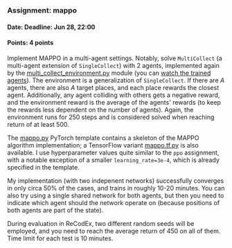 ### Assignment: mappo
#### Date: Deadline: Jun 28, 22:00
#### Points: 4 points

Implement MAPPO in a multi-agent settings. Notably, solve `MultiCollect`
(a multi-agent extension of `SingleCollect`) with 2 agents,
implemented again by the [multi_collect_environment.py](https://github.com/ufal/npfl139/tree/past-2324/labs/14/multi_collect_environment.py)
module (you can [watch the trained agents](https://ufal.mff.cuni.cz/~straka/courses/npfl139/2324/videos/multi_collect.mp4)).
The environment is a generalization of `SingleCollect`. If there are
$A$ agents, there are also $A$ target places, and each place rewards
the closest agent. Additionally, any agent colliding with others gets
a negative reward, and the environment reward is the average of the agents'
rewards (to keep the rewards less dependent on the number of agents).
Again, the environment runs for 250 steps and is considered solved
when reaching return of at least 500.

The [mappo.py](https://github.com/ufal/npfl139/tree/past-2324/labs/14/mappo.py)
PyTorch template contains a skeleton of the MAPPO algorithm implementation;
a TensorFlow variant [mappo.tf.py](https://github.com/ufal/npfl139/tree/past-2324/labs/14/mappo.tf.py)
is also available. I use hyperparameter values quite similar to the `ppo`
assignment, with a notable exception of a smaller `learning_rate=3e-4`, which is
already specified in the template.

My implementation (with two indepenent networks) successfully converges in only
circa 50% of the cases, and trains in roughly 10-20 minutes. You can also try
using a single shared network for both agents, but then you need to indicate
which agent should the network operate on (because positions of both agents are
part of the state).

During evaluation in ReCodEx, two different random seeds will be employed, and
you need to reach the average return of 450 on all of them. Time limit for each test
is 10 minutes.

